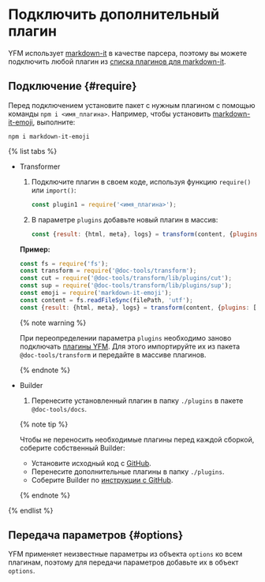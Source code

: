 # Подключить дополнительный плагин

YFM использует [markdown-it](https://www.npmjs.com/package/markdown-it) в качестве парсера, поэтому вы можете подключить любой плагин из [списка плагинов для markdown-it](https://www.npmjs.com/search?q=keywords:markdown-it-plugin).

## Подключение {#require}

Перед подключением установите пакет с нужным плагином с помощью команды `npm i <имя_плагина>`. Например, чтобы установить [markdown-it-emoji](https://www.npmjs.com/package/markdown-it-emoji), выполните:

```shell
npm i markdown-it-emoji
```

{% list tabs %}

- Transformer

   1. Подключите плагин в своем коде, используя функцию `require()` или `import()`:  
      ```javascript
      const plugin1 = require('<имя_плагина>');
      ```

   1. В параметре `plugins` добавьте новый плагин в массив:
      ```javascript
      const {result: {html, meta}, logs} = transform(content, {plugins: [<имя_плагина>]});
      ```
   
   **Пример:**
   ```javascript
   const fs = require('fs');
   const transform = require('@doc-tools/transform');
   const cut = require('@doc-tools/transform/lib/plugins/cut');
   const sup = require('@doc-tools/transform/lib/plugins/sup');
   const emoji = require('markdown-it-emoji');
   const content = fs.readFileSync(filePath, 'utf');
   const {result: {html, meta}, logs} = transform(content, {plugins: [cut, sup, emoji]});
   ```

   {% note warning %}

   При переопределении параметра `plugins` необходимо заново подключать [плагины YFM](index.md). Для этого импортируйте их из пакета `@doc-tools/transform` и передайте в массиве плагинов. 

   {% endnote %}   

- Builder

   1. Перенесите установленный плагин в папку `./plugins` в пакете `@doc-tools/docs`.

   {% note tip %}

   Чтобы не переносить необходимые плагины перед каждой сборкой, соберите собственный Builder:
   * Установите исходный код с [GitHub](https://github.com/yandex-cloud/yfm-docs).
   * Перенесите дополнительные плагины в папку `./plugins`.
   * Соберите Builder по [инструкции с GitHub](https://github.com/yandex-cloud/yfm-docs#installation-1).

   {% endnote %}

{% endlist %}

## Передача параметров {#options}

YFM применяет неизвестные параметры из объекта `options` ко всем плагинам, поэтому для передачи параметров добавьте их в объект `options`.
